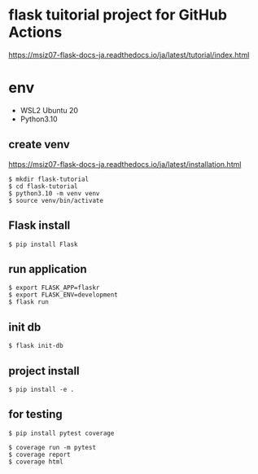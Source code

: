 # flask tuitorial project for GitHub Actions

https://msiz07-flask-docs-ja.readthedocs.io/ja/latest/tutorial/index.html

# env

- WSL2 Ubuntu 20
- Python3.10

## create venv

https://msiz07-flask-docs-ja.readthedocs.io/ja/latest/installation.html

```
$ mkdir flask-tutorial
$ cd flask-tutorial
$ python3.10 -m venv venv
$ source venv/bin/activate
```

## Flask install

```
$ pip install Flask
```

## run application

```
$ export FLASK_APP=flaskr
$ export FLASK_ENV=development
$ flask run
```

## init db

```
$ flask init-db
```

## project install

```
$ pip install -e .
```

## for testing

```
$ pip install pytest coverage
```

```
$ coverage run -m pytest
$ coverage report
$ coverage html
```